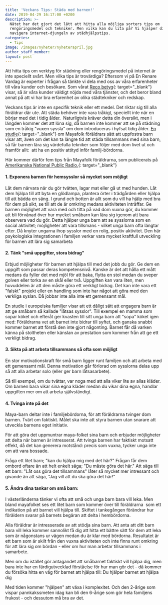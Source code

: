 ```yaml
---
title: 'Veckans Tips: Städa med barnen!'
date: 2019-04-29 16:17:00 +0200
description: >-
  Nätet har det gjort det lätt att hitta alla möjliga sorters tips om
  rengöringsmedel och tekniker. Men vilka kan du lita på? Vi hjälper dig
  navigera internet-djungeln av städhjälpstips.
categories:
  - Tips
image: /images/nyheter/nyheterapril.jpg
author_staff_member:
layout: post
---
```


Att hitta tips om verktyg f&ouml;r st&auml;dning eller reng&ouml;ringsmedel p&aring; internet &auml;r inte speciellt sv&aring;rt. Men vilka tips &auml;r trov&auml;rdiga? Eftersom vi p&aring; En Renare Vardag &auml;r experter i fr&aring;gan s&aring; t&auml;nkte vi dela med oss av v&aring;ra erfarenheter till v&aring;ra kunder och bes&ouml;kare. Som v&aring;rat [Reco betyg](https://www.reco.se/en-renare-vardag){: target="_blank"} visar, s&aring; &auml;r v&aring;ra kunder v&auml;ldigt n&ouml;jda med v&aring;ra tj&auml;nster, och det beror bland annat p&aring; att vi har bra erfarenhet av olika st&auml;dtekniker och redskap.

Veckans tips &auml;r inte en specifik teknik eller ett medel. Det riktar sig till alla f&ouml;r&auml;ldrar d&auml;r ute. Att st&auml;da beh&ouml;ver inte vara tr&aring;kigt, speciellt inte n&auml;r en b&ouml;rjar med det i tidig &aring;lder.&nbsp; Naturligtvis kr&auml;ver detta din &ouml;versikt, men i l&auml;ngden kommer det att l&ouml;na sig, d&aring; barnen inte kommer att se p&aring; st&auml;dning som en tr&aring;kig "vuxen syssla" om dom introduceras i hyfsat tidig &aring;lder. [En studie](https://www.karger.com/Article/Abstract/356763){: target="_blank"} om Mayafolk f&ouml;r&auml;ldrars s&auml;tt att uppfostra barn visar att, &auml;ven om det kan ta l&auml;ngre tid att st&auml;da tillsammans med sina barn, s&aring; f&aring;r barnen l&auml;ra sig v&auml;rdefulla tekniker som f&ouml;ljer med dom livet ut och framf&ouml;r allt:&nbsp; att ha en positiv attityd inf&ouml;r familj-b&ouml;rdorna.

H&auml;r kommer d&auml;rf&ouml;r fem tips fr&aring;n Mayafolk f&ouml;r&auml;ldrarna, som publicerats p&aring; [Amerikanska National Public Radio.](https://www.npr.org/sections/goatsandsoda/2018/06/09/616928895/how-to-get-your-kids-to-do-chores-without-resenting-it?t=1556534685315){: target="_blank"}

#### 1\. Exponera barnen f&ouml;r hemsysslor s&aring; mycket som m&ouml;jligt

L&aring;t dem n&auml;rvara n&auml;r du g&ouml;r tv&auml;tten, lagar mat eller g&aring; ut med hunden. L&aring;t dem hj&auml;lpa till att byta en gl&ouml;dlampa, plantera &ouml;rter i tr&auml;dg&aring;rden eller hj&auml;lpa till att b&auml;dda en s&auml;ng. I grund och botten &auml;r allt som du vill ha hj&auml;lp med bra f&ouml;r dem p&aring; sikt, se till att de &auml;r omkring medans aktiviteten intr&auml;ffar. Ge barnen m&ouml;jlighet att vara med och titta p&aring; vad dom vuxna g&ouml;r, du kommer att bli f&ouml;rv&aring;nad &ouml;ver hur mycket sm&aring;barn kan l&auml;ra sig igenom att bara observera vad du g&ouml;r. Detta hj&auml;lper unga barn att se sysslorna som en social aktivitet; m&ouml;jligheter att vara tillsmans - vilket unga barn ofta l&auml;ngtar efter. D&aring; knyter ungarna ihop sysslor med en rolig, positiv aktivitet. Den h&auml;r psykologiska integrationen i familjen verkar vara mycket kraftfull utveckling f&ouml;r barnen att l&auml;ra sig samarbeta

#### 2\. T&auml;nk "sm&aring; uppgifter, stora bidrag"

Erbjud m&ouml;jligheter f&ouml;r barnen att hj&auml;lpa till med det jobb du g&ouml;r. Ge dem en uppgift som passar deras kompetensniv&aring;. Kanske &auml;r det att h&aring;lla ett m&aring;tt medans du fyller det med mj&ouml;l f&ouml;r att baka, flytta en stol medan du sveper golven eller torka av en sk&aring;l eller tv&aring;. Uppgiften kan vara liten, men huvuddelen &auml;r att den m&aring;ste g&ouml;ra ett verkligt bidrag. Det kan inte vara ett "falskt" projekt eller en handling som inte har n&aring;got att g&ouml;ra med den verkliga syslan. D&aring; jobbar inte alla inte ett gemensamt m&aring;l.

En studie i europeiska familjer visar att ett d&aring;ligt s&auml;tt att engagera barn &auml;r att ge sm&aring;barn s&aring; kallade "l&aring;tsas sysslor". Till exempel en mamma som sopar k&ouml;ket och efter&aring;t ger kvasten till sitt unga barn att "sopa" k&ouml;ket igen med: F&ouml;r&auml;ldrarna vet att barnet inte bidrar till syftet, och ganska snabbt kommer barnet att f&ouml;rst&aring; den inte gjort n&aring;gonting. Barnet f&aring;r d&aring; varken k&auml;nna p&aring; stoltheten eller k&auml;nslan av prestation som kommer fr&aring;n att ge ett verkligt bidrag.

#### 3\. Sikta p&aring; att arbeta tillsammans s&aring; ofta som m&ouml;jligt

En stor motivationskraft f&ouml;r sm&aring; barn ligger runt familjen och att arbeta med ett gemensamt m&aring;l. Denna motivation g&aring;r f&ouml;rlorad om sysslorna delas upp s&aring; att alla arbetar solo (eller ger barn l&aring;tsasarbete).

S&aring; till exempel, om du tv&auml;ttar, var noga med att alla viker lite av allas kl&auml;der. Om barnen bara vikar sina egna kl&auml;der medan du vikar dina egna, handlar uppgiften mer om att arbeta sj&auml;lvst&auml;ndigt.

#### 4\. Tvinga inte p&aring; det

Maya-barn deltar inte i familjeb&ouml;rdorna, f&ouml;r att f&ouml;r&auml;ldrarna tvinger dom barnen. Tv&auml;rt om faktiskt. M&aring;let ska inte att styra barnen utan snarare att utveckla barnens eget initiativ.

F&ouml;r att g&ouml;ra det uppmuntrar maya-folket sina barn och erbjuder m&ouml;jligheter att delta n&auml;r barnen &auml;r intresserat. Att tvinga barnen har faktiskt motsatt effekt, d&aring; det kan generera motst&aring;nd: precis som vuxna, tycker unga inte om att vara bossade.

Fr&aring;ga ett litet barn; "kan du hj&auml;lpa mig med det h&auml;r?" Fr&aring;gan f&aring;r dem ombord oftare &auml;n att helt enkelt s&auml;ga; "Du m&aring;ste g&ouml;ra det h&auml;r." Att s&auml;ga till ett barn: "L&aring;t oss g&ouml;ra det tillsammans" l&aring;ter s&aring; mycket mer intressant och givande &auml;n att s&auml;ga, "Jag vill att du ska g&ouml;ra det h&auml;r\!"

#### 5\. &Auml;ndra dina tankar om sm&aring; barn:

I v&auml;sterl&auml;nderna t&auml;nker vi ofta att sm&aring; och unga barn bara vill leka. Men bland mayafolket ses ett litet barn som kommer &ouml;ver till f&ouml;r&auml;ldrarna&nbsp; som ett indikation p&aring; att barnet vill hj&auml;lpa till. Skiftet i tankeg&aring;ngen f&ouml;r&auml;ndrar hur f&ouml;r&auml;ldern svarar p&aring; barnets beg&auml;ran att delta i hemb&ouml;rdorna.

Alla f&ouml;r&auml;ldrar &auml;r intresserade av att st&ouml;dja sina barn. Att anta att ditt barn bara vill leka kommer sannolikt f&aring; dig att hitta ett b&auml;ttre s&auml;tt f&ouml;r dem att leka som &auml;r n&aring;gonstans ur v&auml;gen medan du &auml;r klar med b&ouml;rdorna. Resultatet &auml;r ett barn som &auml;r skilt fr&aring;n den vuxna aktiviteten och inte finns runt omkring f&ouml;r att l&auml;ra sig om b&ouml;rdan - eller om hur man arbetar tillsammans i samarbete.

Men om du ist&auml;llet g&ouml;r antagandet att sm&aring;barnet faktiskt vill hj&auml;lpa dig, men bara inte har en f&auml;rdigutvecklad f&ouml;rst&aring;else f&ouml;r hur man g&ouml;r det - d&aring; kommer du f&ouml;rs&ouml;ka hitta en v&auml;g f&ouml;r barnet att hj&auml;lpa till: Du hj&auml;lper barnet att hj&auml;lpa dig

Med tiden kommer "hj&auml;lpen" att v&auml;xa i komplexitet. Och den 2-&aring;rige som vispar pannkakssmeten idag kan bli den 6-&aring;rige som g&ouml;r hela familjens frukost - och dessutom m&aring; bra av det.